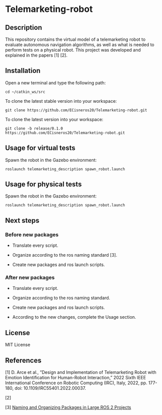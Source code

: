 # Telemarketing-robot

## Description

 This repository contains the virtual model of a telemarketing robot to evaluate autonomous navigation algorithms, as well as what is needed to perform tests on a physical robot. This project was developed and explained in the papers [1] [2].

## Installation

Open a new terminal and type the following path:

    cd ~/catkin_ws/src

To clone the latest stable version into your workspace:

    git clone https://github.com/ECisneros20/Telemarketing-robot.git

To clone the latest version into your workspace:

    git clone -b release/0.1.0 https://github.com/ECisneros20/Telemarketing-robot.git

## Usage for virtual tests

Spawn the robot in the Gazebo environment:

    roslaunch telemarketing_description spawn_robot.launch

## Usage for physical tests

Spawn the robot in the Gazebo environment:

    roslaunch telemarketing_description spawn_robot.launch

## Next steps

### Before new packages

- Translate every script.

- Organize according to the ros naming standard [3].

- Create new packages and ros launch scripts.

### After new packages

- Translate every script.

- Organize according to the ros naming standard.

- Create new packages and ros launch scripts.

- According to the new changes, complete the Usage section.

## License

MIT License

## References

[1] D. Arce et al., ”Design and Implementation of Telemarketing Robot with Emotion Identification for Human-Robot Interaction,” 2022 Sixth IEEE International Conference on Robotic Computing (IRC), Italy, 2022, pp. 177-180, doi: 10.1109/IRC55401.2022.00037.

[2]

[3] <a href = "https://automaticaddison.com/naming-and-organizing-packages-in-large-ros-2-projects/">Naming and Organizing Packages in Large ROS 2 Projects</a>
